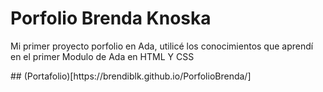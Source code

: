<h1> Porfolio Brenda Knoska </h1>
<p> Mi primer proyecto porfolio en Ada, utilicé los conocimientos que aprendí en el primer Modulo de Ada en HTML Y CSS </p>
## (Portafolio)[https://brendiblk.github.io/PorfolioBrenda/]
